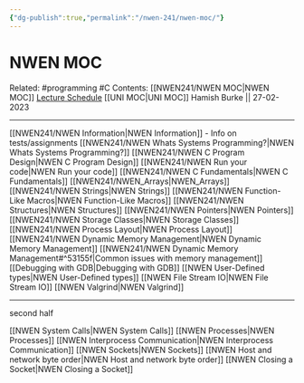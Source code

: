 ```yaml
---
{"dg-publish":true,"permalink":"/nwen-241/nwen-moc/"}
---
```



# NWEN MOC

Related: #programming #C 
Contents: [[NWEN241/NWEN MOC\|NWEN MOC]]
[Lecture Schedule](https://ecs.wgtn.ac.nz/Courses/NWEN241_2023T1/LectureSchedule)
[[UNI MOC\|UNI MOC]]
Hamish Burke || 27-02-2023
***

[[NWEN241/NWEN Information\|NWEN Information]] - Info on tests/assignments
[[NWEN241/NWEN Whats Systems Programming?\|NWEN Whats Systems Programming?]]
[[NWEN241/NWEN C Program Design\|NWEN C Program Design]]
[[NWEN241/NWEN Run your code\|NWEN Run your code]]
[[NWEN241/NWEN C Fundamentals\|NWEN C Fundamentals]]
[[NWEN241/NWEN_Arrays\|NWEN_Arrays]]
[[NWEN241/NWEN Strings\|NWEN Strings]]
[[NWEN241/NWEN Function-Like Macros\|NWEN Function-Like Macros]]
[[NWEN241/NWEN Structures\|NWEN Structures]]
[[NWEN241/NWEN Pointers\|NWEN Pointers]]
[[NWEN241/NWEN Storage Classes\|NWEN Storage Classes]]
[[NWEN241/NWEN Process Layout\|NWEN Process Layout]]
[[NWEN241/NWEN Dynamic Memory Management\|NWEN Dynamic Memory Management]]
[[NWEN241/NWEN Dynamic Memory Management#^53155f\|Common issues with memory management]]
[[Debugging with GDB\|Debugging with GDB]]
[[NWEN User-Defined types\|NWEN User-Defined types]]
[[NWEN File Stream IO\|NWEN File Stream IO]]
[[NWEN Valgrind\|NWEN Valgrind]]

***

second half

[[NWEN System Calls\|NWEN System Calls]]
[[NWEN Processes\|NWEN Processes]]
[[NWEN Interprocess Communication\|NWEN Interprocess Communication]]
[[NWEN Sockets\|NWEN Sockets]]
[[NWEN Host and network byte order\|NWEN Host and network byte order]]
[[NWEN Closing a Socket\|NWEN Closing a Socket]]
